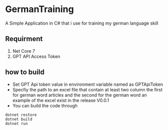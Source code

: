# GermanTraining
A Simple Application in C# that i use for training my german language skill
## Requirment
1. Net Core 7
2. GPT API Access Token

## how to build
* Set  GPT Api token value in environment variable named as GPTApiToken
* Specfiy the path to an excel file that contain at least two column the first for german word articles and the second for the german word an example of the excel exist in the release V0.0.1
* You can build the code through
```CMD
dotnet restore
dotnet build
dotnet run
```
